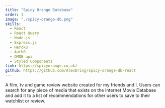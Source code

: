 ```yaml
---
title: "Spicy Orange Database"
order: 1
image: "./spicy-orange-db.png"
skills: 
  - React
  - React Query
  - Node.js
  - Express.js
  - Heroku
  - Auth0
  - OMDB api
  - Styled Components
link: https://spicyorange.co.uk/
github: https://github.com/AlexDring/spicy-orange-db-react
---
```


A film, tv and game review website created for my friends and I. Users can search for any piece of media that exists on the Internet Movie Database and add it to a list of recommendations for other users to save to their watchlist or review.